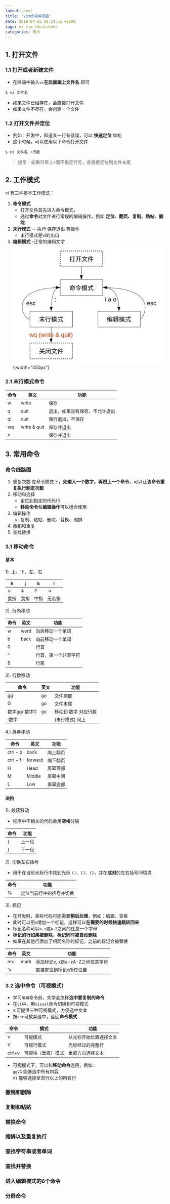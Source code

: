 ```yaml
---
layout: post
title: "Vim终端编辑器"
date: 2019-04-25 18:24:55 +0100
tags: vi vim cheatsheet
categories: 技术
---
```

## 1. 打开文件
### 1.1 打开或者新建文件
- 在终端中输入`vi`**在后面跟上文件名** 即可
```
$ vi 文件名
```
- 如果文件已经存在，会直接打开文件
- 如果文件不存在，会创建一个文件

### 1.2 打开文件并定位
- 例如：开发中，知道某一行有错误，可以 **快速定位** 如初
- 这个时候，可以使用以下命令打开文件
```
$ vi 文件名 +行数
```
> 提示：如果只带上`+`而不指定行号，会直接定位到文件末尾

## 2. 工作模式

vi 有三种基本工作模式：
1. **命令模式**
    - 打开文件首先进入命令模式， 
    - 通过**命令**对文件进行常规的编辑操作，例如 **定位、翻页、复制、粘帖、删除**
2. **末行模式** -- 执行 保存退出 等操作
   - 末行模式是vi的出口
3. **编辑模式** -正常的编辑文字  
![workflow](/assets/image/20190425/workflow.jpg){:width="450px"}

### 2.1 末行模式命令

| 命令 | 英文         | 功能                           |
|------|--------------|--------------------------------|
| w    | write        | 保存                           |
| q    | quit         | 退出，如果没有保存，不允许退出 |
| q!   | quit         | 强行退出，不保存               |
| wq   | write & quit | 保存并退出                     |
| x    |              | 保存并退出                     |

## 3. 常用命令
### 命令线路图
1. 重复次数
    在命令模式下，**先输入一个数字，再跟上一个命令**，可以让**该命令重复执行制定次数**
2. 移动和选择
    - 定位到指定的代码行
    - **移动命令**和**编辑操作**可以组合使用
3. 编辑操作
    - 复制、粘帖、删除、替换、缩排
4. 撤销和重复
5. 查找替换

### 3.1 移动命令
#### 基本
1). 上、下、左、右

| h    | j    | k    | l      |
|------|------|------|--------|
| ←    | ↓    | ↑    | →      |
| 食指 | 食指 | 中指 | 无名指 |

2). 行内移动

| 命令 | 英文 | 功能                 |
|------|------|----------------------|
| w    | word | 向后移动一个单词     |
| b    | back | 向前移动一个单词     |
| 0    |      | 行首                 |
| ^    |      | 行首，第一个非空字符 |
| $    |      | 行尾                 |

3). 行数移动

| 命令          | 英文 | 功能                 |
|---------------|------|----------------------|
| gg            | go   | 文件顶部             |
| G             | go   | 文件末尾             |
| 数字gg/ 数字G | go   | 移动到 数字 对应行数 |
| :数字         |      | (末行模式) 同上      |

4.) 屏幕移动

| 命令     | 英文    | 功能     |
|----------|---------|----------|
| ctrl + b | back    | 向上翻页 |
| ctrl + f | forward | 向下翻页 |
| H        | Head    | 屏幕顶部 |
| M        | Middle  | 屏幕中间 |
| L        | Low     | 屏幕底部 |

#### 进阶
1). 段落移动
- 程序中不相关的代码会用**空格**分隔

| 命令          | 功能                 |
|---------------|----------------------|
| {            |上一段             |
| }            | 下一段             |

2). 切换左右括号
- 用于在当前光标行中找到光标 `()`、`[]`、`{}`，并在**成对**的左右括号间切换

| 命令          | 功能                 |
|---------------|----------------------|
| %           |定位当前行中的括号并切换 |

3). 标记
- 在开发时，某些代码可能需要**稍后处理**，例如：编辑、查看
- 此时可以用`m`增加一个标记，这样可以**在需要的时候快速跳转回来**
- 标记名称可以`a-z`或`A-Z`之间的任意一个字母
- **标记的行如果被删除，标记同时被自动删除**
- 如果在其他行添加了相同名称的标记，之前的标记会被替换

| 命令          | 英文 | 功能                 |
|---------------|------|----------------------|
| mx            | mark   | 添加标记x, x是a-zA-Z之间任意字母             |
| 'x             |    | 直接定位到标记x所在位置             |

### 3.2 选中命令（可视模式）
- 学习`编辑`命令前，先学会怎样**选中要复制的命令**
- 在`vi`中，用`visual`命令切换到可视模式
- vi可提供三种可视模式，方便选中文本
- 按`esc`可放弃选中，返回**命令模式**

| 命令     | 模式    | 功能     |
|----------|---------|----------|
| v | 可视模式    | 从光标开始位置选择文本 |
| V | 可视行模式| 光标经过的完整行 |
| ctrl+v        |可视块（垂直）模式 | 垂直方向选择文本 |

- 可视模式下，可以和**移动命令**连用，例如：  
`ggVG` 能够选中所有内容  
`V}` 能够选择至空行以上的所有行

### 撤销和删除
### 复制和粘贴
### 替换命令
### 缩排以及重复执行
### 查找字符串或者单词
### 查找并替换
### 进入编辑模式的6个命令
### 分屏命令
